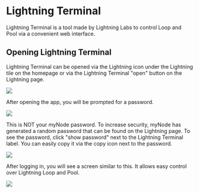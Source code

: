 # Lightning Terminal

Lightning Terminal is a tool made by Lightning Labs to control Loop and Pool via a convenient web interface.

## Opening Lightning Terminal

Lightning Terminal can be opened via the Lightning icon under the Lightning tile on the homepage or via the Lightning Terminal "open" button on the Lightning page.

![](/images/lightning/lightning-terminal-1.png)

After opening the app, you will be prompted for a password.

![](/images/lightning/lightning-terminal-2.png)

This is NOT your myNode password. To increase security, myNode has generated a random password that can be found on the Lightning page. To see the password, click "show password" next to the Lightning Terminal label. You can easily copy it via the copy icon next to the password.

![](/images/lightning/lightning-terminal-3.png)

After logging in, you will see a screen similar to this. It allows easy control over Lightning Loop and Pool.

![](/images/lightning/lightning-terminal-4.png)